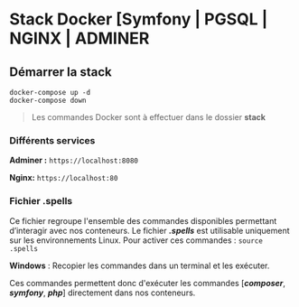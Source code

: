 
# Stack Docker [Symfony | PGSQL | NGINX | ADMINER


## Démarrer la stack

    docker-compose up -d
    docker-compose down 

> Les commandes Docker sont à effectuer dans le dossier **stack**

### Différents services

**Adminer :** `https://localhost:8080`

**Nginx:** `https://localhost:80`

### Fichier .spells

Ce fichier regroupe l'ensemble des commandes disponibles permettant d’interagir avec nos conteneurs.
Le fichier ***.spells*** est utilisable uniquement sur les environnements Linux.
Pour activer ces commandes : `source .spells`

**Windows** : Recopier les commandes dans un terminal et les exécuter.

Ces commandes permettent donc d'exécuter les commandes [***composer***, ***symfony***, ***php***] directement dans nos conteneurs.



